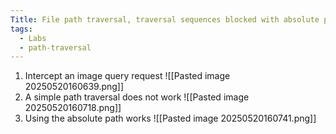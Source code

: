 ```yaml
---
Title: File path traversal, traversal sequences blocked with absolute path bypass
tags:
  - Labs
  - path-traversal
---
```

1. Intercept an image query request
![[Pasted image 20250520160639.png]]
2. A simple path traversal does not work
![[Pasted image 20250520160718.png]]
3. Using the absolute path works
![[Pasted image 20250520160741.png]]